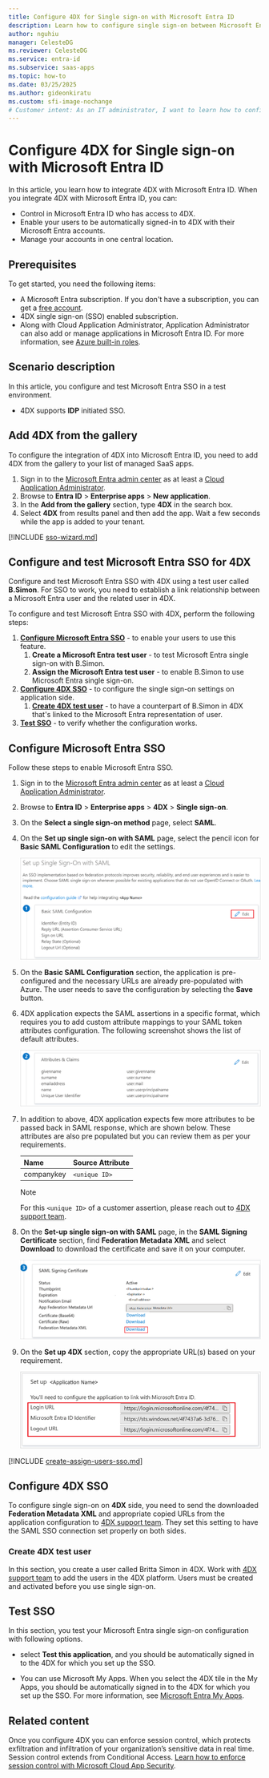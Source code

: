 ```yaml
---
title: Configure 4DX for Single sign-on with Microsoft Entra ID
description: Learn how to configure single sign-on between Microsoft Entra ID and 4DX.
author: nguhiu
manager: CelesteDG
ms.reviewer: CelesteDG
ms.service: entra-id
ms.subservice: saas-apps
ms.topic: how-to
ms.date: 03/25/2025
ms.author: gideonkiratu
ms.custom: sfi-image-nochange
# Customer intent: As an IT administrator, I want to learn how to configure single sign-on between Microsoft Entra ID and 4DX so that I can control who has access to 4DX, enable automatic sign-in with Microsoft Entra accounts, and manage my accounts in one central location.
---
```


# Configure 4DX for Single sign-on with Microsoft Entra ID

In this article,  you learn how to integrate 4DX with Microsoft Entra ID. When you integrate 4DX with Microsoft Entra ID, you can:

* Control in Microsoft Entra ID who has access to 4DX.
* Enable your users to be automatically signed-in to 4DX with their Microsoft Entra accounts.
* Manage your accounts in one central location.

## Prerequisites

To get started, you need the following items:

* A Microsoft Entra subscription. If you don't have a subscription, you can get a [free account](https://azure.microsoft.com/free/).
* 4DX single sign-on (SSO) enabled subscription.
* Along with Cloud Application Administrator, Application Administrator can also add or manage applications in Microsoft Entra ID.
For more information, see [Azure built-in roles](~/identity/role-based-access-control/permissions-reference.md).

## Scenario description

In this article,  you configure and test Microsoft Entra SSO in a test environment.

* 4DX supports **IDP** initiated SSO.

## Add 4DX from the gallery

To configure the integration of 4DX into Microsoft Entra ID, you need to add 4DX from the gallery to your list of managed SaaS apps.

1. Sign in to the [Microsoft Entra admin center](https://entra.microsoft.com) as at least a [Cloud Application Administrator](~/identity/role-based-access-control/permissions-reference.md#cloud-application-administrator).
1. Browse to **Entra ID** > **Enterprise apps** > **New application**.
1. In the **Add from the gallery** section, type **4DX** in the search box.
1. Select **4DX** from results panel and then add the app. Wait a few seconds while the app is added to your tenant.

 [!INCLUDE [sso-wizard.md](~/identity/saas-apps/includes/sso-wizard.md)]

<a name='configure-and-test-azure-ad-sso-for-4dx'></a>

## Configure and test Microsoft Entra SSO for 4DX

Configure and test Microsoft Entra SSO with 4DX using a test user called **B.Simon**. For SSO to work, you need to establish a link relationship between a Microsoft Entra user and the related user in 4DX.

To configure and test Microsoft Entra SSO with 4DX, perform the following steps:

1. **[Configure Microsoft Entra SSO](#configure-azure-ad-sso)** - to enable your users to use this feature.
    1. **Create a Microsoft Entra test user** - to test Microsoft Entra single sign-on with B.Simon.
    1. **Assign the Microsoft Entra test user** - to enable B.Simon to use Microsoft Entra single sign-on.
1. **[Configure 4DX SSO](#configure-4dx-sso)** - to configure the single sign-on settings on application side.
    1. **[Create 4DX test user](#create-4dx-test-user)** - to have a counterpart of B.Simon in 4DX that's linked to the Microsoft Entra representation of user.
1. **[Test SSO](#test-sso)** - to verify whether the configuration works.

<a name='configure-azure-ad-sso'></a>

## Configure Microsoft Entra SSO

Follow these steps to enable Microsoft Entra SSO.

1. Sign in to the [Microsoft Entra admin center](https://entra.microsoft.com) as at least a [Cloud Application Administrator](~/identity/role-based-access-control/permissions-reference.md#cloud-application-administrator).
1. Browse to **Entra ID** > **Enterprise apps** > **4DX** > **Single sign-on**.
1. On the **Select a single sign-on method** page, select **SAML**.
1. On the **Set up single sign-on with SAML** page, select the pencil icon for **Basic SAML Configuration** to edit the settings.

    ![Screenshot shows how to edit Basic SAML Configuration.](common/edit-urls.png "Basic Configuration")

1. On the **Basic SAML Configuration** section, the application is pre-configured and the necessary URLs are already pre-populated with Azure. The user needs to save the configuration by selecting the **Save** button.

1. 4DX application expects the SAML assertions in a specific format, which requires you to add custom attribute mappings to your SAML token attributes configuration. The following screenshot shows the list of default attributes.

    ![Screenshot shows the image of attributes configuration.](common/default-attributes.png "Image")

1. In addition to above, 4DX application expects few more attributes to be passed back in SAML response, which are shown below. These attributes are also pre populated but you can review them as per your requirements.

    | Name | Source Attribute|
    | ------------ | --------- |
    | companykey | `<unique ID>` |

    > [!Note]
    > For this `<unique ID>` of a customer assertion, please reach out to [4DX support team](mailto:support@bahrcode.com).

1. On the **Set-up single sign-on with SAML** page, in the **SAML Signing Certificate** section,  find **Federation Metadata XML** and select **Download** to download the certificate and save it on your computer.

    ![Screenshot shows the Certificate download link.](common/metadataxml.png "Certificate")

1. On the **Set up 4DX** section, copy the appropriate URL(s) based on your requirement.

	![Screenshot shows how to copy a configuration appropriate URL.](common/copy-configuration-urls.png "Attributes")  

<a name='create-an-azure-ad-test-user'></a>

[!INCLUDE [create-assign-users-sso.md](~/identity/saas-apps/includes/create-assign-users-sso.md)]

## Configure 4DX SSO

To configure single sign-on on **4DX** side, you need to send the downloaded **Federation Metadata XML** and appropriate copied URLs from the application configuration to [4DX support team](mailto:support@bahrcode.com). They set this setting to have the SAML SSO connection set properly on both sides.

### Create 4DX test user

In this section, you create a user called Britta Simon in 4DX. Work with [4DX support team](mailto:support@bahrcode.com) to add the users in the 4DX platform. Users must be created and activated before you use single sign-on.

## Test SSO 

In this section, you test your Microsoft Entra single sign-on configuration with following options.

* select **Test this application**, and you should be automatically signed in to the 4DX for which you set up the SSO.

* You can use Microsoft My Apps. When you select the 4DX tile in the My Apps, you should be automatically signed in to the 4DX for which you set up the SSO. For more information, see [Microsoft Entra My Apps](/azure/active-directory/manage-apps/end-user-experiences#azure-ad-my-apps).

## Related content

Once you configure 4DX you can enforce session control, which protects exfiltration and infiltration of your organization’s sensitive data in real time. Session control extends from Conditional Access. [Learn how to enforce session control with Microsoft Cloud App Security](/cloud-app-security/proxy-deployment-aad).
